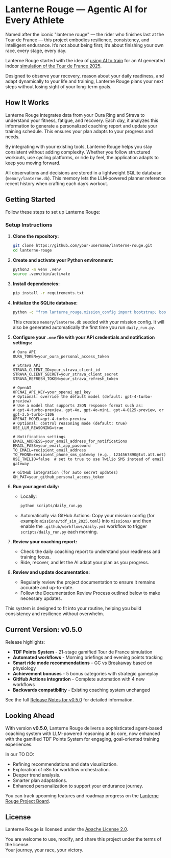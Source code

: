 # Lanterne Rouge — Agentic AI for Every Athlete

Named after the iconic "lanterne rouge" — the rider who finishes last at the Tour de France — this project embodies resilience, consistency, and intelligent endurance. It’s not about being first; it’s about finishing your own race, every stage, every day.

Lanterne Rouge started with the idea of [using AI to train](/docs/training_strategy.md) for an AI generated indoor [simulation of the Tour de France 2025](/docs/simulation_event.md).

Designed to observe your recovery, reason about your daily readiness, and adapt dynamically to your life and training, Lanterne Rouge plans your next steps without losing sight of your long-term goals.

## How It Works

Lanterne Rouge integrates data from your Oura Ring and Strava to understand your fitness, fatigue, and recovery. Each day, it analyzes this information to generate a personalized coaching report and update your training schedule. This ensures your plan adapts to your progress and needs.

By integrating with your existing tools, Lanterne Rouge helps you stay consistent without adding complexity. Whether you follow structured workouts, use cycling platforms, or ride by feel, the application adapts to keep you moving forward.

All observations and decisions are stored in a lightweight SQLite database (`memory/lanterne.db`).
This memory lets the LLM‑powered planner reference recent history when crafting each day’s workout.

## Getting Started

Follow these steps to set up Lanterne Rouge:

### Setup Instructions

1. **Clone the repository:**

   ```bash
   git clone https://github.com/your-username/lanterne-rouge.git
   cd lanterne-rouge
   ```

2. **Create and activate your Python environment:**

   ```bash
   python3 -m venv .venv
   source .venv/bin/activate
   ```

3. **Install dependencies:**

   ```bash
   pip install -r requirements.txt
   ```

4. **Initialize the SQLite database:**

   ```bash
   python -c "from lanterne_rouge.mission_config import bootstrap; bootstrap('missions/tdf_sim_2025.toml')"
   ```
   This creates `memory/lanterne.db` seeded with your mission config. It will also be generated automatically the first time you run `daily_run.py`.

5. **Configure your `.env` file with your API credentials and notification settings:**

   ```env
   # Oura API
   OURA_TOKEN=your_oura_personal_access_token

   # Strava API
   STRAVA_CLIENT_ID=your_strava_client_id
   STRAVA_CLIENT_SECRET=your_strava_client_secret
   STRAVA_REFRESH_TOKEN=your_strava_refresh_token

   # OpenAI
   OPENAI_API_KEY=your_openai_api_key
   # Optional: override the default model (default: gpt-4-turbo-preview)
   # Use a model that supports JSON response format such as:
   # gpt-4-turbo-preview, gpt-4o, gpt-4o-mini, gpt-4-0125-preview, or gpt-3.5-turbo-1106
   OPENAI_MODEL=gpt-4-turbo-preview
   # Optional: control reasoning mode (default: true)
   USE_LLM_REASONING=true

   # Notification settings
   EMAIL_ADDRESS=your_email_address_for_notifications
   EMAIL_PASS=your_email_app_password
   TO_EMAIL=recipient_email_address
   TO_PHONE=recipient_phone_sms_gateway (e.g., 1234567890@txt.att.net)
   USE_TWILIO=false  # set to true to use Twilio SMS instead of email gateway

   # GitHub integration (for auto secret updates)
   GH_PAT=your_github_personal_access_token
   ```

6. **Run your agent daily:**

   - Locally:
     ```bash
     python scripts/daily_run.py
     ```
   - Automatically via GitHub Actions:
     Copy your mission config (for example `missions/tdf_sim_2025.toml`) into `missions/` and then enable the `.github/workflows/daily.yml` workflow to trigger `scripts/daily_run.py` each morning.

7. **Review your coaching report:**
   - Check the daily coaching report to understand your readiness and training focus.
   - Ride, recover, and let the AI adapt your plan as you progress.

8. **Review and update documentation:**
   - Regularly review the project documentation to ensure it remains accurate and up-to-date.
   - Follow the Documentation Review Process outlined below to make necessary updates.

This system is designed to fit into your routine, helping you build consistency and resilience without overwhelm.

## Current Version: v0.5.0

Release highlights:
- **TDF Points System** - 21-stage gamified Tour de France simulation
- **Automated workflows** - Morning briefings and evening points tracking
- **Smart ride mode recommendations** - GC vs Breakaway based on physiology
- **Achievement bonuses** - 5 bonus categories with strategic gameplay
- **GitHub Actions integration** - Complete automation with 4 new workflows
- **Backwards compatibility** - Existing coaching system unchanged

See the full [Release Notes for v0.5.0](RELEASE_NOTES_v0.5.0.md) for detailed information.

## Looking Ahead

With version **v0.5.0**, Lanterne Rouge delivers a sophisticated agent-based coaching system with LLM-powered reasoning at its core, now enhanced with the gamified TDF Points System for engaging, goal-oriented training experiences.

In our TO DO:
- Refining recommendations and data visualization.
- Exploration of n8n for workflow orchestration.
- Deeper trend analysis.
- Smarter plan adaptations.
- Enhanced personalization to support your endurance journey.

You can track upcoming features and roadmap progress on the [Lanterne Rouge Project Board](https://github.com/users/alponsirenas/projects/2).

## License

Lanterne Rouge is licensed under the [Apache License 2.0](LICENSE).

You are welcome to use, modify, and share this project under the terms of the license.  
Your journey, your race, your victory.
